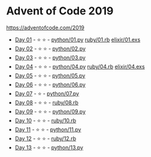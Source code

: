 # Advent of Code 2019

https://adventofcode.com/2019

- [Day 01](https://adventofcode.com/2019/day/1) - :star: :star: - [python/01.py](tree/master/python/01.py) [ruby/01.rb](tree/master/ruby/01.rb) [elixir/01.exs](tree/master/elixir/01.exs)
- [Day 02](https://adventofcode.com/2019/day/2) - :star: :star: - [python/02.py](tree/master/python/02.py)
- [Day 03](https://adventofcode.com/2019/day/3) - :star: :star: - [python/03.py](tree/master/python/03.py)
- [Day 04](https://adventofcode.com/2019/day/4) - :star: :star: - [python/04.py](tree/master/python/04.py) [ruby/04.rb](tree/master/ruby/04.rb) [elixir/04.exs](tree/master/elixir/04.exs)
- [Day 05](https://adventofcode.com/2019/day/5) - :star: :star: - [python/05.py](tree/master/python/05.py)
- [Day 06](https://adventofcode.com/2019/day/6) - :star: :star: - [python/06.py](tree/master/python/06.py)
- [Day 07](https://adventofcode.com/2019/day/7) - :star: - [python/07.py](tree/master/python/07.py)
- [Day 08](https://adventofcode.com/2019/day/8) - :star: :star: - [ruby/08.rb](tree/master/ruby/08.rb)
- [Day 09](https://adventofcode.com/2019/day/9) - :star: :star: - [python/09.py](tree/master/python/09.py)
- [Day 10](https://adventofcode.com/2019/day/10) - :star: :star: - [ruby/10.rb](tree/master/ruby/10.rb)
- [Day 11](https://adventofcode.com/2019/day/11) - :star: :star: - [python/11.py](tree/master/python/11.py)
- [Day 12](https://adventofcode.com/2019/day/12) - :star: :star: - [ruby/12.rb](tree/master/ruby/12.rb)
- [Day 13](https://adventofcode.com/2019/day/13) - :star: :star: - [python/13.py](tree/master/python/13.py)
